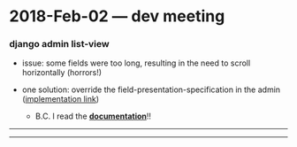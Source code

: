 2018-Feb-02 — dev meeting
=========================

### django admin list-view

- issue: some fields were too long, resulting in the need to scroll horizontally (horrors!)

- one solution: override the field-presentation-specification in the admin ([implementation link](https://github.com/birkin/site_checker_project/blob/0c97a5954b9f10afaa303705dfdbe5630563b1d5/site_checker_app/admin.py#L12-L20))
    - B.C. I read the [__documentation__](https://docs.djangoproject.com/en/1.11/ref/contrib/admin/#django.contrib.admin.ModelAdmin.list_display)!!

---
---
